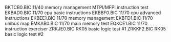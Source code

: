 BKTCB0.BIC  11/40 memory management MTPI/MFPI instruction test
EKBAD0.BIC  11/70 cpu basic instructions
EKBBF0.BIC  11/70 cpu advanced instructions
EKBEE1.BIC  11/70 memory management
EKBFD1.BIC  11/70 unibus map
EMKAB0.BIC  11/70 main memory test
EQKCE1.BIC  11/70 instruction exerciser
ZRKJE0.BIC  RK05 basic logic test #1
ZRKKF2.BIC  RK05 basic logic test #2
